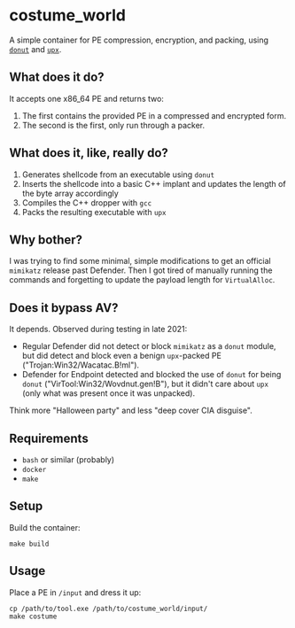 # costume_world

A simple container for PE compression, encryption, and packing, using [`donut`](https://github.com/thewover/donut) and [`upx`](https://github.com/upx/upx).

## What does it do?

It accepts one x86\_64 PE and returns two:

1. The first contains the provided PE in a compressed and encrypted form.
1. The second is the first, only run through a packer.

## What does it, like, really do?

1. Generates shellcode from an executable using `donut`
1. Inserts the shellcode into a basic C++ implant and updates the length of the byte array accordingly
1. Compiles the C++ dropper with `gcc`
1. Packs the resulting executable with `upx`

## Why bother?

I was trying to find some minimal, simple modifications to get an official `mimikatz` release past Defender. Then I got tired of manually running the commands and forgetting to update the payload length for `VirtualAlloc`.

## Does it bypass AV?

It depends. Observed during testing in late 2021:

- Regular Defender did not detect or block `mimikatz` as a `donut` module, but did detect and block even a benign `upx`-packed PE ("Trojan:Win32/Wacatac.B!ml").
- Defender for Endpoint detected and blocked the use of `donut` for being `donut` ("VirTool:Win32/Wovdnut.gen!B"), but it didn't care about `upx` (only what was present once it was unpacked).

Think more "Halloween party" and less "deep cover CIA disguise".

## Requirements

- `bash` or similar (probably)
- `docker`
- `make`

## Setup

Build the container:

```
make build
```

## Usage

Place a PE in `/input` and dress it up:

```
cp /path/to/tool.exe /path/to/costume_world/input/
make costume
```
